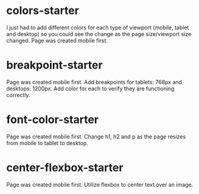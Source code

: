 # colors-starter
I just had to add different colors for each type of viewport (mobile, tablet and desktop) so you could see the change as the page size/viewport size changed. Page was created mobile first.

# breakpoint-starter
Page was created mobile first. Add breakpoints for tablets: 768px and desktops: 1200px. Add color for each to verify they are functioning correctly.

# font-color-starter
Page was created mobile first. Change h1, h2 and p as the page resizes from mobile to tablet to desktop.

# center-flexbox-starter
Page was created mobile first. Utilize flexbox to center text over an image.